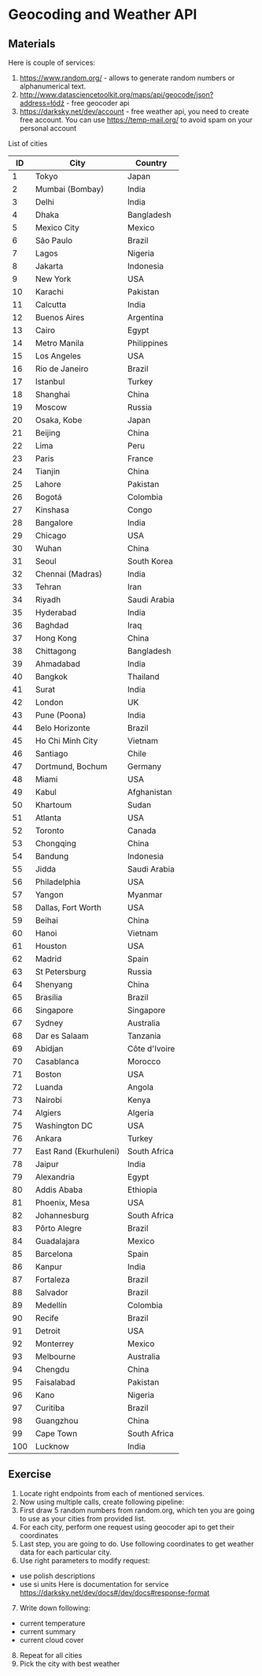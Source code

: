 # Geocoding and Weather API

## Materials

Here is couple of services:
1. https://www.random.org/ - allows to generate random numbers or alphanumerical text.
2. http://www.datasciencetoolkit.org/maps/api/geocode/json?address=łódź - free geocoder api
3. https://darksky.net/dev/account - free weather api, you need to create free account. 
You can use https://temp-mail.org/ to avoid spam on your personal account

List of cities

|ID|City|Country|
|-|----|----|
|1|Tokyo|Japan|
|2|Mumbai (Bombay)|India|
|3|Delhi|India|
|4|Dhaka|Bangladesh|
|5|Mexico City|Mexico|
|6|São Paulo|Brazil|
|7|Lagos|Nigeria|
|8|Jakarta|Indonesia|
|9|New York|USA|
|10|Karachi|Pakistan|
|11|Calcutta|India|
|12|Buenos Aires|Argentina|
|13|Cairo|Egypt|
|14|Metro Manila|Philippines|
|15|Los Angeles|USA|
|16|Rio de Janeiro|Brazil|
|17|Istanbul|Turkey|
|18|Shanghai|China|
|19|Moscow|Russia|
|20|Osaka, Kobe|Japan|
|21|Beijing|China|
|22|Lima|Peru|
|23|Paris|France|
|24|Tianjin|China|
|25|Lahore|Pakistan|
|26|Bogotá|Colombia|
|27|Kinshasa|Congo|
|28|Bangalore|India|
|29|Chicago|USA|
|30|Wuhan|China|
|31|Seoul|South Korea|
|32|Chennai (Madras)|India|
|33|Tehran|Iran|
|34|Riyadh|Saudi Arabia|
|35|Hyderabad|India|
|36|Baghdad|Iraq|
|37|Hong Kong|China|
|38|Chittagong|Bangladesh|
|39|Ahmadabad|India|
|40|Bangkok|Thailand|
|41|Surat|India|
|42|London|UK|
|43|Pune (Poona)|India|
|44|Belo Horizonte|Brazil|
|45|Ho Chi Minh City|Vietnam|
|46|Santiago|Chile|
|47|Dortmund, Bochum|Germany|
|48|Miami|USA|
|49|Kabul|Afghanistan|
|50|Khartoum|Sudan|
|51|Atlanta|USA|
|52|Toronto|Canada|
|53|Chongqing|China|
|54|Bandung|Indonesia|
|55|Jidda|Saudi Arabia|
|56|Philadelphia|USA|
|57|Yangon|Myanmar|
|58|Dallas, Fort Worth|USA|
|59|Beihai|China|
|60|Hanoi|Vietnam|
|61|Houston|USA|
|62|Madrid|Spain|
|63|St Petersburg|Russia|
|64|Shenyang|China|
|65|Brasília|Brazil|
|66|Singapore|Singapore|
|67|Sydney|Australia|
|68|Dar es Salaam|Tanzania|
|69|Abidjan|Côte d'Ivoire|
|70|Casablanca|Morocco|
|71|Boston|USA|
|72|Luanda|Angola|
|73|Nairobi|Kenya|
|74|Algiers|Algeria|
|75|Washington DC|USA|
|76|Ankara|Turkey|
|77|East Rand (Ekurhuleni)|South Africa|
|78|Jaipur|India|
|79|Alexandria|Egypt|
|80|Addis Ababa|Ethiopia|
|81|Phoenix, Mesa|USA|
|82|Johannesburg|South Africa|
|83|Pôrto Alegre|Brazil|
|84|Guadalajara|Mexico|
|85|Barcelona|Spain|
|86|Kanpur|India|
|87|Fortaleza|Brazil|
|88|Salvador|Brazil|
|89|Medellín|Colombia|
|90|Recife|Brazil|
|91|Detroit|USA|
|92|Monterrey|Mexico|
|93|Melbourne|Australia|
|94|Chengdu|China|
|95|Faisalabad|Pakistan|
|96|Kano|Nigeria|
|97|Curitiba|Brazil|
|98|Guangzhou|China|
|99|Cape Town|South Africa|
|100|Lucknow|India|

## Exercise

1. Locate right endpoints from each of mentioned services.
2. Now using multiple calls, create following pipeline:
3. First draw 5 random numbers from random.org, which ten you are going to use as your cities from provided list.
4. For each city, perform one request using geocoder api to get their coordinates
5. Last step, you are going to do. Use following coordinates to get weather data for each particular city.
6. Use right parameters to modify request:
- use polish descriptions
- use si units
Here is documentation for service https://darksky.net/dev/docs#/dev/docs#response-format 
7. Write down following:
- current temperature
- current summary 
- current cloud cover
8. Repeat for all cities
9. Pick the city with best weather